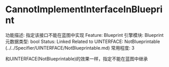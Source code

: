 # CannotImplementInterfaceInBlueprint

功能描述: 指定该接口不能在蓝图中实现
Feature: Blueprint
引擎模块: Blueprint
元数据类型: bool
Status: Linked
Related to UINTERFACE: NotBlueprintable (../../Specifier/UINTERFACE/NotBlueprintable.md)
常用程度: 3

和UINTERFACE(NotBlueprintable)的效果一样，指定不能在蓝图中继承